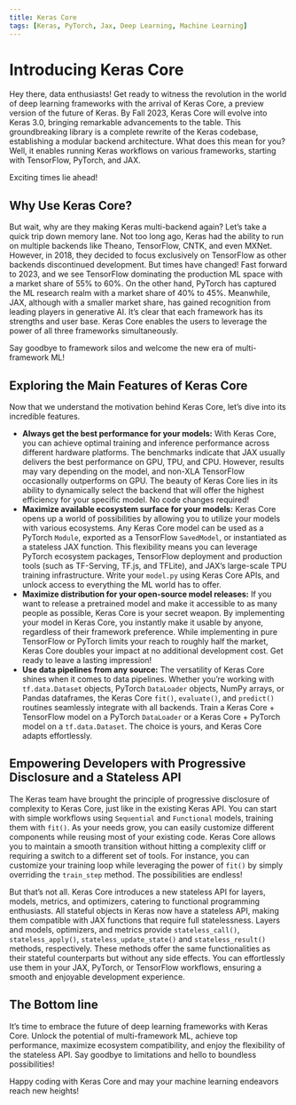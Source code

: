 ```yaml
---
title: Keras Core
tags: [Keras, PyTorch, Jax, Deep Learning, Machine Learning]
---
```


# Introducing Keras Core

Hey there, data enthusiasts! Get ready to witness the revolution in the world of deep learning frameworks with the arrival of Keras Core, a preview version of the future of Keras. By Fall 2023, Keras Core will evolve into Keras 3.0, bringing remarkable advancements to the table. This groundbreaking library is a complete rewrite of the Keras codebase, establishing a modular backend architecture. What does this mean for you? Well, it enables running Keras workflows on various frameworks, starting with TensorFlow, PyTorch, and JAX.

Exciting times lie ahead!

## Why Use Keras Core?

But wait, why are they making Keras multi-backend again? Let’s take a quick trip down memory lane. Not too long ago, Keras had the ability to run on multiple backends like Theano, TensorFlow, CNTK, and even MXNet. However, in 2018, they decided to focus exclusively on TensorFlow as other backends discontinued development. But times have changed! Fast forward to 2023, and we see TensorFlow dominating the production ML space with a market share of 55% to 60%. On the other hand, PyTorch has captured the ML research realm with a market share of 40% to 45%. Meanwhile, JAX, although with a smaller market share, has gained recognition from leading players in generative AI. It’s clear that each framework has its strengths and user base. Keras Core enables the users to leverage the power of all three frameworks simultaneously.

Say goodbye to framework silos and welcome the new era of multi-framework ML!

## Exploring the Main Features of Keras Core

Now that we understand the motivation behind Keras Core, let’s dive into its incredible features.

- **Always get the best performance for your models:** With Keras Core, you can achieve optimal training and inference performance across different hardware platforms. The benchmarks indicate that JAX usually delivers the best performance on GPU, TPU, and CPU. However, results may vary depending on the model, and non-XLA TensorFlow occasionally outperforms on GPU. The beauty of Keras Core lies in its ability to dynamically select the backend that will offer the highest efficiency for your specific model. No code changes required!
- **Maximize available ecosystem surface for your models:** Keras Core opens up a world of possibilities by allowing you to utilize your models with various ecosystems. Any Keras Core model can be used as a PyTorch `Module`, exported as a TensorFlow `SavedModel`, or instantiated as a stateless JAX function. This flexibility means you can leverage PyTorch ecosystem packages, TensorFlow deployment and production tools (such as TF-Serving, TF.js, and TFLite), and JAX’s large-scale TPU training infrastructure. Write your `model.py` using Keras Core APIs, and unlock access to everything the ML world has to offer.
- **Maximize distribution for your open-source model releases:** If you want to release a pretrained model and make it accessible to as many people as possible, Keras Core is your secret weapon. By implementing your model in Keras Core, you instantly make it usable by anyone, regardless of their framework preference. While implementing in pure TensorFlow or PyTorch limits your reach to roughly half the market, Keras Core doubles your impact at no additional development cost. Get ready to leave a lasting impression!
- **Use data pipelines from any source:** The versatility of Keras Core shines when it comes to data pipelines. Whether you’re working with `tf.data.Dataset` objects, PyTorch `DataLoader` objects, NumPy arrays, or Pandas dataframes, the Keras Core `fit()`, `evaluate()`, and `predict()` routines seamlessly integrate with all backends. Train a Keras Core + TensorFlow model on a PyTorch `DataLoader` or a Keras Core + PyTorch model on a `tf.data.Dataset`. The choice is yours, and Keras Core adapts effortlessly.

## Empowering Developers with Progressive Disclosure and a Stateless API

The Keras team have brought the principle of progressive disclosure of complexity to Keras Core, just like in the existing Keras API. You can start with simple workflows using `Sequential` and `Functional` models, training them with `fit()`. As your needs grow, you can easily customize different components while reusing most of your existing code. Keras Core allows you to maintain a smooth transition without hitting a complexity cliff or requiring a switch to a different set of tools. For instance, you can customize your training loop while leveraging the power of `fit()` by simply overriding the `train_step` method. The possibilities are endless!

But that’s not all. Keras Core introduces a new stateless API for layers, models, metrics, and optimizers, catering to functional programming enthusiasts. All stateful objects in Keras now have a stateless API, making them compatible with JAX functions that require full statelessness. Layers and models, optimizers, and metrics provide `stateless_call()`, `stateless_apply()`, `stateless_update_state()` and `stateless_result()` methods, respectively. These methods offer the same functionalities as their stateful counterparts but without any side effects. You can effortlessly use them in your JAX, PyTorch, or TensorFlow workflows, ensuring a smooth and enjoyable development experience.

## The Bottom line

It’s time to embrace the future of deep learning frameworks with Keras Core. Unlock the potential of multi-framework ML, achieve top performance, maximize ecosystem compatibility, and enjoy the flexibility of the stateless API. Say goodbye to limitations and hello to boundless possibilities!

Happy coding with Keras Core and may your machine learning endeavors reach new heights!

